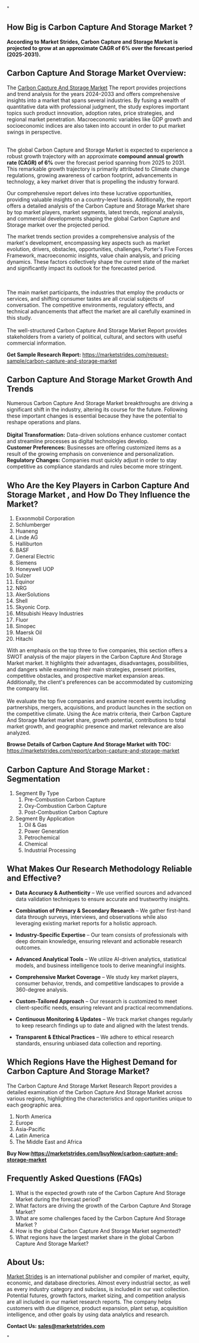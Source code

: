 "<h2>How Big is Carbon Capture And Storage Market ?</h2>
<p><strong>According to Market Strides, Carbon Capture and Storage Market is projected to grow at an approximate CAGR of 6% over the forecast period (2025-2031).</strong></p>
<h2>Carbon Capture And Storage Market Overview:</h2>
<p>The <a href=https://marketstrides.com/report/carbon-capture-and-storage-market>Carbon Capture And Storage Market</a> The report provides projections and trend analysis for the years 2024–2033 and offers comprehensive insights into a market that spans several industries. By fusing a wealth of quantitative data with professional judgment, the study explores important topics such product innovation, adoption rates, price strategies, and regional market penetration. Macroeconomic variables like GDP growth and socioeconomic indices are also taken into account in order to put market swings in perspective. <br /> <br /><p>The global Carbon Capture and Storage Market is expected to experience a robust growth trajectory with an approximate <strong>compound annual growth rate (CAGR) of 6%</strong> over the forecast period spanning from 2025 to 2031. This remarkable growth trajectory is primarily attributed to Climate change regulations, growing awareness of carbon footprint, advancements in technology, a key market driver that is propelling the industry forward.</p>
<p>Our comprehensive report delves into these lucrative opportunities, providing valuable insights on a country-level basis. Additionally, the report offers a detailed analysis of the Carbon Capture and Storage Market share by top market players, market segments, latest trends, regional analysis, and commercial developments shaping the global Carbon Capture and Storage market over the projected period.</p>
<p>The market trends section provides a comprehensive analysis of the market's development, encompassing key aspects such as market evolution, drivers, obstacles, opportunities, challenges, Porter's Five Forces Framework, macroeconomic insights, value chain analysis, and pricing dynamics. These factors collectively shape the current state of the market and significantly impact its outlook for the forecasted period.</p><br /> <br />The main market participants, the industries that employ the products or services, and shifting consumer tastes are all crucial subjects of conversation. The competitive environments, regulatory effects, and technical advancements that affect the market are all carefully examined in this study. <br /> <br />The well-structured Carbon Capture And Storage Market Report provides stakeholders from a variety of political, cultural, and sectors with useful commercial information.</p>
<p><strong>Get Sample Research Report:</strong> <a href=https://marketstrides.com/request-sample/carbon-capture-and-storage-market>https://marketstrides.com/request-sample/carbon-capture-and-storage-market</a></p>
<h2>Carbon Capture And Storage Market Growth And Trends</h2>
<p>Numerous Carbon Capture And Storage Market breakthroughs are driving a significant shift in the industry, altering its course for the future. Following these important changes is essential because they have the potential to reshape operations and plans.<br /><br /><strong>Digital Transformation:</strong> Data-driven solutions enhance customer contact and streamline processes as digital technologies develop. <br /><strong>Customer Preferences:</strong> Businesses are offering customized items as a result of the growing emphasis on convenience and personalization. <br /><strong>Regulatory Changes:</strong> Companies must quickly adjust in order to stay competitive as compliance standards and rules become more stringent.</p>
<h2>Who Are the Key Players in Carbon Capture And Storage Market , and How Do They Influence the Market?</h2>
<p><ol>
<li>Exxonmobil Corporation</li>
<li>Schlumberger</li>
<li>Huaneng</li>
<li>Linde AG</li>
<li>Halliburton</li>
<li>BASF</li>
<li>General Electric</li>
<li>Siemens</li>
<li>Honeywell UOP</li>
<li>Sulzer</li>
<li>Equinor</li>
<li>NRG</li>
<li>AkerSolutions</li>
<li>Shell</li>
<li>Skyonic Corp.</li>
<li>Mitsubishi Heavy Industries</li>
<li>Fluor</li>
<li>Sinopec</li>
<li>Maersk Oil</li>
<li>Hitachi</li>
</ol></p>
<p>With an emphasis on the top three to five companies, this section offers a SWOT analysis of the major players in the Carbon Capture And Storage Market market. It highlights their advantages, disadvantages, possibilities, and dangers while examining their main strategies, present priorities, competitive obstacles, and prospective market expansion areas. Additionally, the client's preferences can be accommodated by customizing the company list. <br /> <br />We evaluate the top five companies and examine recent events including partnerships, mergers, acquisitions, and product launches in the section on the competitive climate. Using the Ace matrix criteria, their Carbon Capture And Storage Market market share, growth potential, contributions to total market growth, and geographic presence and market relevance are also analyzed.</p>
<p><strong>Browse Details of Carbon Capture And Storage Market with TOC:</strong> <a href=https://marketstrides.com/report/carbon-capture-and-storage-market>https://marketstrides.com/report/carbon-capture-and-storage-market</a></p>
<h2>Carbon Capture And Storage Market : Segmentation</h2>
<p><ol>
<li>Segment By Type
<ol>
<li>Pre-Combustion Carbon Capture</li>
<li>Oxy-Combustion Carbon Capture</li>
<li>Post-Combustion Carbon Capture</li>
</ol>
</li>
<li>Segment By Application
<ol>
<li>Oil &amp; Gas</li>
<li>Power Generation</li>
<li>Petrochemical</li>
<li>Chemical</li>
<li>Industrial Processing</li>
</ol>
</li>
</ol></p>
<h2>What Makes Our Research Methodology Reliable and Effective?</h2>
<ul>
<li>
<p><strong>Data Accuracy &amp; Authenticity</strong> – We use verified sources and advanced data validation techniques to ensure accurate and trustworthy insights.</p>
</li>
<li>
<p><strong>Combination of Primary &amp; Secondary Research</strong> – We gather first-hand data through surveys, interviews, and observations while also leveraging existing market reports for a holistic approach.</p>
</li>
<li>
<p><strong>Industry-Specific Expertise</strong> – Our team consists of professionals with deep domain knowledge, ensuring relevant and actionable research outcomes.</p>
</li>
<li>
<p><strong>Advanced Analytical Tools</strong> – We utilize AI-driven analytics, statistical models, and business intelligence tools to derive meaningful insights.</p>
</li>
<li>
<p><strong>Comprehensive Market Coverage</strong> – We study key market players, consumer behavior, trends, and competitive landscapes to provide a 360-degree analysis.</p>
</li>
<li>
<p><strong>Custom-Tailored Approach</strong> – Our research is customized to meet client-specific needs, ensuring relevant and practical recommendations.</p>
</li>
<li>
<p><strong>Continuous Monitoring &amp; Updates</strong> – We track market changes regularly to keep research findings up to date and aligned with the latest trends.</p>
</li>
<li>
<p><strong>Transparent &amp; Ethical Practices</strong> – We adhere to ethical research standards, ensuring unbiased data collection and reporting.</p>
</li>
</ul>
<h2>Which Regions Have the Highest Demand for Carbon Capture And Storage Market? </h2>
<p>The Carbon Capture And Storage Market Research Report provides a detailed examination of the Carbon Capture And Storage Market across various regions, highlighting the characteristics and opportunities unique to each geographic area.</p>
<p><ol>
<li>North America</li>
<li>Europe</li>
<li>Asia-Pacific</li>
<li>Latin America</li>
<li>The Middle East and Africa</li>
</ol></p>
<p><strong>Buy Now:<a href=https://marketstrides.com/buyNow/carbon-capture-and-storage-market?price=single_price>https://marketstrides.com/buyNow/carbon-capture-and-storage-market</a></strong></p>
<h2>Frequently Asked Questions (FAQs)</h2>
<ol>
<li>What is the expected growth rate of the Carbon Capture And Storage Market during the forecast period?</li>
<li>What factors are driving the growth of the Carbon Capture And Storage Market?</li>
<li>What are some challenges faced by the Carbon Capture And Storage Market ?</li>
<li>How is the global Carbon Capture And Storage Market segmented?</li>
<li>What regions have the largest market share in the global Carbon Capture And Storage Market?</li>
</ol>
<h2>About Us:</h2>
<p><a href=https://marketstrides.com/>Market Strides</a> is an international publisher and compiler of market, equity, economic, and database directories. Almost every industrial sector, as well as every industry category and subclass, is included in our vast collection. Potential futures, growth factors, market sizing, and competition analysis are all included in our market research reports. The company helps customers with due diligence, product expansion, plant setup, acquisition intelligence, and other goals by using data analytics and research.</p>
<p><strong>Contact Us: <a href=mailto:sales@marketstrides.com>sales@marketstrides.com</a></strong></p>"
